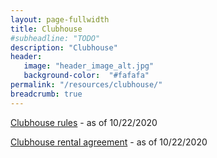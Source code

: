 ```yaml
---
layout: page-fullwidth
title: Clubhouse
#subheadline: "TODO"
description: "Clubhouse"
header:
   image: "header_image_alt.jpg"
   background-color:  "#fafafa"
permalink: "/resources/clubhouse/"
breadcrumb: true
---
```


<a href="/resources/clubhouse/clubhouse-rules-v6-2020-10-22.pdf">Clubhouse rules</a> - as of 10/22/2020

<a href="/resources/clubhouse/clubhouse-rental-agreement-v3-2020-10-22.pdf">Clubhouse rental agreement</a> - as of 10/22/2020
